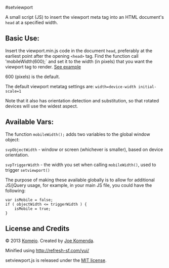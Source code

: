 #setviewport

A small script (JS) to insert the viewport meta tag into an HTML document's `head` at a specified width.


## Basic Use:

Insert the viewport.min.js code in the document `head`, preferably at the earliest point after the opening `<head>` tag.
Find the function call 'mobileWidth(600);` and set it to the width (in pixels) that you want the viewport tag to render.
[See example](https://github.com/komejo/setviewport/blob/master/example.html)

600 (pixels) is the default.

The default viewport metatag settings are: `width=device-width initial-scale=1`

Note that it also has orientation detection and substitution, so that rotated devices will use the widest aspect.


## Available Vars:

The function `mobileWidth();` adds two variables to the global window object:

`svpObjectWidth` - window or screen (whichever is smaller), based on device orientation.

`svpTriggerWidth` -  the width you set when calling `mobileWidth()`, used to trigger `setviewport()`

The purpose of making these available globally is to allow for additional JS/jQuery usage, for example, in your main JS file, you could have the following:

    var isMobile = false;
    if ( objectWidth <= triggerWidth ) {
        isMobile = true;
    }


## License and Credits

© 2013 <a href="https://github.com/komejo">Komejo</a>. Created by <a href="http://twitter.com/KomejoDev">Joe Komenda</a>.

Minified using http://refresh-sf.com/yui/

setviewport.js is released under the <a href="http://opensource.org/licenses/MIT">MIT license</a>.

